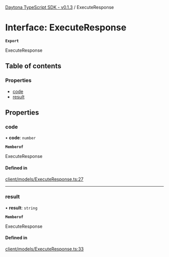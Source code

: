 [Daytona TypeScript SDK - v0.1.3](../README.md) / ExecuteResponse

# Interface: ExecuteResponse

**`Export`**

ExecuteResponse

## Table of contents

### Properties

- [code](ExecuteResponse.md#code)
- [result](ExecuteResponse.md#result)

## Properties

### code

• **code**: `number`

**`Memberof`**

ExecuteResponse

#### Defined in

[client/models/ExecuteResponse.ts:27](https://github.com/daytonaio/sdk/blob/b45168f061cd6be86cb18d4f6da11d28c59292bf/packages/typescript/src/client/models/ExecuteResponse.ts#L27)

___

### result

• **result**: `string`

**`Memberof`**

ExecuteResponse

#### Defined in

[client/models/ExecuteResponse.ts:33](https://github.com/daytonaio/sdk/blob/b45168f061cd6be86cb18d4f6da11d28c59292bf/packages/typescript/src/client/models/ExecuteResponse.ts#L33)
